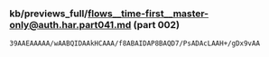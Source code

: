 ### kb/previews_full/flows__time-first__master-only@auth.har.part041.md (part 002)

```md
39AAEAAAAA/wAABQIDAAkHCAAA/f8ABAIDAP8BAQD7/PsADAcLAAH+/gDx9vAA
```

```
